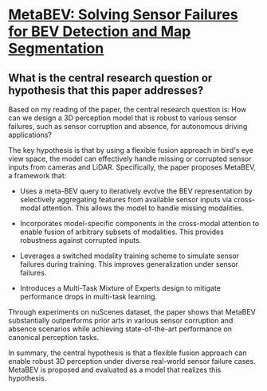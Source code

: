 # [MetaBEV: Solving Sensor Failures for BEV Detection and Map Segmentation](https://arxiv.org/abs/2304.09801)

## What is the central research question or hypothesis that this paper addresses?

 Based on my reading of the paper, the central research question is: How can we design a 3D perception model that is robust to various sensor failures, such as sensor corruption and absence, for autonomous driving applications? 

The key hypothesis is that by using a flexible fusion approach in bird's eye view space, the model can effectively handle missing or corrupted sensor inputs from cameras and LiDAR. Specifically, the paper proposes MetaBEV, a framework that:

- Uses a meta-BEV query to iteratively evolve the BEV representation by selectively aggregating features from available sensor inputs via cross-modal attention. This allows the model to handle missing modalities.

- Incorporates model-specific components in the cross-modal attention to enable fusion of arbitrary subsets of modalities. This provides robustness against corrupted inputs.

- Leverages a switched modality training scheme to simulate sensor failures during training. This improves generalization under sensor failures.

- Introduces a Multi-Task Mixture of Experts design to mitigate performance drops in multi-task learning.

Through experiments on nuScenes dataset, the paper shows that MetaBEV substantially outperforms prior arts in various sensor corruption and absence scenarios while achieving state-of-the-art performance on canonical perception tasks.

In summary, the central hypothesis is that a flexible fusion approach can enable robust 3D perception under diverse real-world sensor failure cases. MetaBEV is proposed and evaluated as a model that realizes this hypothesis.
